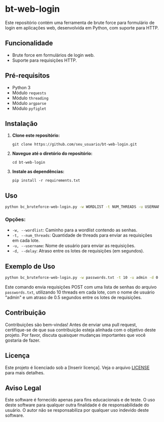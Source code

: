 
# bt-web-login

Este repositório contém uma ferramenta de brute force para formulário de login em aplicações web, desenvolvida em Python, com suporte para HTTP.

## Funcionalidade

- Brute force em formulários de login web.
- Suporte para requisições HTTP.

## Pré-requisitos

- Python 3
- Módulo `requests`
- Módulo `threading`
- Módulo `argparse`
- Módulo `pyfiglet`

## Instalação

1. **Clone este repositório:**
   ```
   git clone https://github.com/seu_usuario/bt-web-login.git
   ```
   
2. **Navegue até o diretório do repositório:**
   ```
   cd bt-web-login
   ```

3. **Instale as dependências:**
   ```
   pip install -r requirements.txt
   ```

## Uso

```bash
python bc_bruteforce-web-login.py -w WORDLIST -t NUM_THREADS -u USERNAME [-d DELAY]
```

### Opções:

- `-w, --wordlist`: Caminho para a wordlist contendo as senhas.
- `-t, --num_threads`: Quantidade de threads para enviar as requisições em cada lote.
- `-u, --username`: Nome de usuário para enviar as requisições.
- `-d, --delay`: Atraso entre os lotes de requisições (em segundos).

## Exemplo de Uso

```bash
python bc_bruteforce-web-login.py -w passwords.txt -t 10 -u admin -d 0.5
```

Este comando envia requisições POST com uma lista de senhas do arquivo `passwords.txt`, utilizando 10 threads em cada lote, com o nome de usuário "admin" e um atraso de 0.5 segundos entre os lotes de requisições.

## Contribuição

Contribuições são bem-vindas! Antes de enviar uma pull request, certifique-se de que sua contribuição esteja alinhada com o objetivo deste projeto. Por favor, discuta quaisquer mudanças importantes que você gostaria de fazer.

## Licença

Este projeto é licenciado sob a [Inserir licença]. Veja o arquivo [LICENSE](LICENSE) para mais detalhes.

## Aviso Legal

Este software é fornecido apenas para fins educacionais e de teste. O uso deste software para qualquer outra finalidade é de responsabilidade do usuário. O autor não se responsabiliza por qualquer uso indevido deste software.
